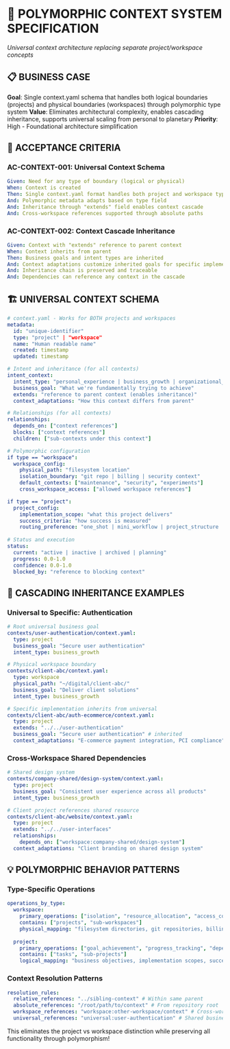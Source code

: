 # 🔄 POLYMORPHIC CONTEXT SYSTEM SPECIFICATION

*Universal context architecture replacing separate project/workspace concepts*

## 📋 **BUSINESS CASE**

**Goal**: Single context.yaml schema that handles both logical boundaries (projects) and physical boundaries (workspaces) through polymorphic type system
**Value**: Eliminates architectural complexity, enables cascading inheritance, supports universal scaling from personal to planetary
**Priority**: High - Foundational architecture simplification

## 🎯 **ACCEPTANCE CRITERIA**

### **AC-CONTEXT-001: Universal Context Schema**
```yaml
Given: Need for any type of boundary (logical or physical)
When: Context is created
Then: Single context.yaml format handles both project and workspace types
And: Polymorphic metadata adapts based on type field
And: Inheritance through "extends" field enables context cascade
And: Cross-workspace references supported through absolute paths
```

### **AC-CONTEXT-002: Context Cascade Inheritance**
```yaml
Given: Context with "extends" reference to parent context
When: Context inherits from parent
Then: Business goals and intent types are inherited
And: Context adaptations customize inherited goals for specific implementation
And: Inheritance chain is preserved and traceable
And: Dependencies can reference any context in the cascade
```

## 🏗️ **UNIVERSAL CONTEXT SCHEMA**

```yaml
# context.yaml - Works for BOTH projects and workspaces
metadata:
  id: "unique-identifier"
  type: "project" | "workspace"
  name: "Human readable name"
  created: timestamp
  updated: timestamp

# Intent and inheritance (for all contexts)
intent_context:
  intent_type: "personal_experience | business_growth | organizational_coordination | civilizational_impact"
  business_goal: "What we're fundamentally trying to achieve"
  extends: "reference to parent context (enables inheritance)"
  context_adaptations: "How this context differs from parent"

# Relationships (for all contexts)  
relationships:
  depends_on: ["context references"]
  blocks: ["context references"]
  children: ["sub-contexts under this context"]

# Polymorphic configuration
if type == "workspace":
  workspace_config:
    physical_path: "filesystem location"
    isolation_boundary: "git repo | billing | security context"
    default_contexts: ["maintenance", "security", "experiments"]
    cross_workspace_access: ["allowed workspace references"]

if type == "project":
  project_config:
    implementation_scope: "what this project delivers"
    success_criteria: "how success is measured"
    routing_preference: "one_shot | mini_workflow | project_structure | multi_project"
    
# Status and execution
status:
  current: "active | inactive | archived | planning"
  progress: 0.0-1.0
  confidence: 0.0-1.0
  blocked_by: "reference to blocking context"
```

## 🌊 **CASCADING INHERITANCE EXAMPLES**

### **Universal to Specific: Authentication**
```yaml
# Root universal business goal
contexts/user-authentication/context.yaml:
  type: project
  business_goal: "Secure user authentication"
  intent_type: business_growth

# Physical workspace boundary
contexts/client-abc/context.yaml:
  type: workspace
  physical_path: "~/digital/client-abc/"
  business_goal: "Deliver client solutions"
  intent_type: business_growth

# Specific implementation inherits from universal
contexts/client-abc/auth-ecommerce/context.yaml:
  type: project
  extends: "../../user-authentication"
  business_goal: "Secure user authentication" # inherited
  context_adaptations: "E-commerce payment integration, PCI compliance"
```

### **Cross-Workspace Shared Dependencies**
```yaml
# Shared design system
contexts/company-shared/design-system/context.yaml:
  type: project
  business_goal: "Consistent user experience across all products"
  intent_type: business_growth

# Client project references shared resource
contexts/client-abc/website/context.yaml:
  type: project
  extends: "../../user-interfaces" 
  relationships:
    depends_on: ["workspace:company-shared/design-system"]
  context_adaptations: "Client branding on shared design system"
```

## 💡 **POLYMORPHIC BEHAVIOR PATTERNS**

### **Type-Specific Operations**
```yaml
operations_by_type:
  workspace:
    primary_operations: ["isolation", "resource_allocation", "access_control"]
    contains: ["projects", "sub-workspaces"]
    physical_mapping: "filesystem directories, git repositories, billing boundaries"
    
  project:
    primary_operations: ["goal_achievement", "progress_tracking", "dependency_management"]
    contains: ["tasks", "sub-projects"]
    logical_mapping: "business objectives, implementation scopes, success criteria"
```

### **Context Resolution Patterns**
```yaml
resolution_rules:
  relative_references: "../sibling-context" # Within same parent
  absolute_references: "/root/path/to/context" # From repository root
  workspace_references: "workspace:other-workspace/context" # Cross-workspace
  universal_references: "universal:user-authentication" # Shared business goals
```

This eliminates the project vs workspace distinction while preserving all functionality through polymorphism!